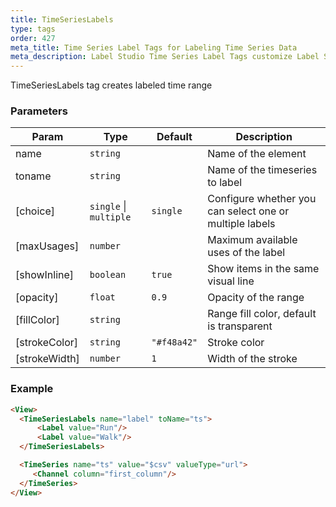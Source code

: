 ```yaml
---
title: TimeSeriesLabels
type: tags
order: 427
meta_title: Time Series Label Tags for Labeling Time Series Data
meta_description: Label Studio Time Series Label Tags customize Label Studio for Labeling Time Series Data for machine learning and data science projects.
---
```


TimeSeriesLabels tag creates labeled time range

### Parameters

| Param | Type | Default | Description |
| --- | --- | --- | --- |
| name | <code>string</code> |  | Name of the element |
| toname | <code>string</code> |  | Name of the timeseries to label |
| [choice] | <code>single</code> \| <code>multiple</code> | <code>single</code> | Configure whether you can select one or multiple labels |
| [maxUsages] | <code>number</code> |  | Maximum available uses of the label |
| [showInline] | <code>boolean</code> | <code>true</code> | Show items in the same visual line |
| [opacity] | <code>float</code> | <code>0.9</code> | Opacity of the range |
| [fillColor] | <code>string</code> |  | Range fill color, default is transparent |
| [strokeColor] | <code>string</code> | <code>&quot;#f48a42&quot;</code> | Stroke color |
| [strokeWidth] | <code>number</code> | <code>1</code> | Width of the stroke |

### Example
```html
<View>
  <TimeSeriesLabels name="label" toName="ts">
      <Label value="Run"/>
      <Label value="Walk"/>
  </TimeSeriesLabels>

  <TimeSeries name="ts" value="$csv" valueType="url">
     <Channel column="first_column"/>
  </TimeSeries>
</View>
```
